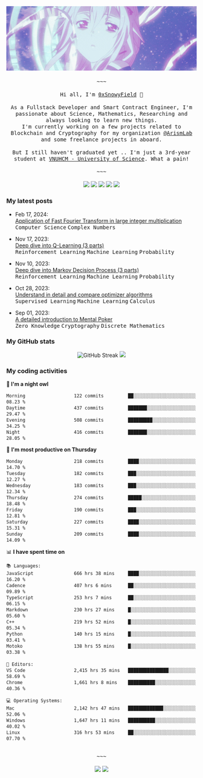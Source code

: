 <div align='center'>
<img src="./assets/banner.gif" alt="Banner" width="1000" />
  <samp>
    </br></br>~~~</br></br>
    Hi all, I'm <a href="https://snowyfield.me/">0xSnowyField</a> 🧸
    </br></br>
    As a Fullstack Developer and Smart Contract Engineer, I'm passionate about Science, Mathematics, Researching and always looking to learn new things.</br> I'm currently working on a few projects related to Blockchain and Cryptography for my organization <a href="https://github.com/ArismLab">@ArismLab</a> and some freelance projects in aboard.
    </br></br>
    But I still haven't graduated yet .. I'm just a 3rd-year student at <a href="https://en.hcmus.edu.vn/">VNUHCM - University of Science</a>. What a pain!
    </br></br>~~~</br></br>
  </samp>
  <a href = "https://wakatime.com/@SnowyField1906" target="_blank"><img src="https://img.shields.io/badge/-Wakatime-000000?style=for-the-badge&logo=wakatime&logoColor=white"></a>
  <a href="https://linkedin.com/in/NHThuan" target="_blank"><img src="https://img.shields.io/badge/-LinkedIn-0A66C2?style=for-the-badge&logo=linkedin&logoColor=white"></a>
  <a href="https://stackoverflow.com/users/17358240/snowyfield" target="_blank"><img src="https://img.shields.io/badge/StackOverflow-F58025?style=for-the-badge&logo=stackoverflow&logoColor=white" target="_blank"></a>
  <a href="https://facebook.com/SnowyField1906" target="_blank"><img src="https://img.shields.io/badge/-Facebook-0A66C2?style=for-the-badge&logo=facebook&logoColor=white"></a>
  <a href="https://x.com/SnowyField1906" target="_blank"><img src="https://img.shields.io/badge/-Twitter-000000?style=for-the-badge&logo=x&logoColor=white"></a>
</div>

### My latest posts

- Feb 17, 2024\: <br/>
  <a href="https://www.snowyfield.me/posts/ung-dung-fast-fourier-transform-trong-phep-nhan-so-nguyen-lon" target="_blank">Application of Fast Fourier Transform in large integer multiplication</a><br/>
  <kbd>Computer Science</kbd> <kbd>Complex Numbers</kbd>
  
- Nov 17, 2023\: <br/>
  <a href="https://www.snowyfield.me/posts/hieu-sau-ve-q-learning-phan-1" target="_blank">Deep dive into Q-Learning (3 parts)</a><br/>
  <kbd>Reinforcement Learning</kbd> <kbd>Machine Learning</kbd> <kbd>Probability</kbd>
  
- Nov 10, 2023\: <br/>
  <a href="https://www.snowyfield.me/posts/hieu-sau-ve-markov-decision-process-phan-1" target="_blank">Deep dive into Markov Decision Process (3 parts)</a><br/>
  <kbd>Reinforcement Learning</kbd> <kbd>Machine Learning</kbd> <kbd>Probability</kbd>
  
- Oct 28, 2023\: <br/>
  <a href="https://www.snowyfield.me/posts/tim-hieu-chi-tiet-va-so-sanh-cac-thuat-toan-optimizer" target="_blank">Understand in detail and compare optimizer algorithms</a><br/>
  <kbd>Supervised Learning</kbd> <kbd>Machine Learning</kbd> <kbd>Calculus</kbd>
  
- Sep 01, 2023\: <br/>
  <a href="https://www.snowyfield.me/posts/gioi-thieu-chi-tiet-ve-bai-toan-mental-poker" target="_blank">A detailed introduction to Mental Poker</a><br/>
  <kbd>Zero Knowledge</kbd> <kbd>Cryptography</kbd> <kbd>Discrete Mathematics</kbd>

### My GitHub stats

<div align="center">
  <img src="https://github-readme-streak-stats.herokuapp.com?user=SnowyFIeld1906&theme=swift&hide_border=true&date_format=M%20j%5B%2C%20Y%5D&card_width=1000" alt="GitHub Streak" />
  <img src='http://github-profile-summary-cards.vercel.app/api/cards/profile-details?username=SnowyFIeld1906&theme=swift' width='1000px'/>
</div>

### My coding activities

<!--START_SECTION:waka-->
**🦉 I'm a night owl** 

```text
Morning                  122 commits         ██░░░░░░░░░░░░░░░░░░░░░░░   08.23 % 
Daytime                  437 commits         ███████░░░░░░░░░░░░░░░░░░   29.47 % 
Evening                  508 commits         █████████░░░░░░░░░░░░░░░░   34.25 % 
Night                    416 commits         ███████░░░░░░░░░░░░░░░░░░   28.05 % 
```
📅 **I'm most productive on Thursday** 

```text
Monday                   218 commits         ████░░░░░░░░░░░░░░░░░░░░░   14.70 % 
Tuesday                  182 commits         ███░░░░░░░░░░░░░░░░░░░░░░   12.27 % 
Wednesday                183 commits         ███░░░░░░░░░░░░░░░░░░░░░░   12.34 % 
Thursday                 274 commits         █████░░░░░░░░░░░░░░░░░░░░   18.48 % 
Friday                   190 commits         ███░░░░░░░░░░░░░░░░░░░░░░   12.81 % 
Saturday                 227 commits         ████░░░░░░░░░░░░░░░░░░░░░   15.31 % 
Sunday                   209 commits         ████░░░░░░░░░░░░░░░░░░░░░   14.09 % 
```


📊 **I have spent time on** 

```text
📚 Languages: 
JavaScript               666 hrs 38 mins     ████░░░░░░░░░░░░░░░░░░░░░   16.20 % 
Cadence                  407 hrs 6 mins      ██░░░░░░░░░░░░░░░░░░░░░░░   09.89 % 
TypeScript               253 hrs 7 mins      ██░░░░░░░░░░░░░░░░░░░░░░░   06.15 % 
Markdown                 230 hrs 27 mins     █░░░░░░░░░░░░░░░░░░░░░░░░   05.60 % 
C++                      219 hrs 52 mins     █░░░░░░░░░░░░░░░░░░░░░░░░   05.34 % 
Python                   140 hrs 15 mins     █░░░░░░░░░░░░░░░░░░░░░░░░   03.41 % 
Motoko                   138 hrs 55 mins     █░░░░░░░░░░░░░░░░░░░░░░░░   03.38 % 

📑 Editors: 
VS Code                  2,415 hrs 35 mins   ███████████████░░░░░░░░░░   58.69 % 
Chrome                   1,661 hrs 8 mins    ██████████░░░░░░░░░░░░░░░   40.36 % 

💻 Operating Systems: 
Mac                      2,142 hrs 47 mins   █████████████░░░░░░░░░░░░   52.06 % 
Windows                  1,647 hrs 11 mins   ██████████░░░░░░░░░░░░░░░   40.02 % 
Linux                    316 hrs 53 mins     ██░░░░░░░░░░░░░░░░░░░░░░░   07.70 % 
```

<div align='center'><samp></br>~~~</br></br></samp><img src='http://img.shields.io/badge/4.1%20thousand%20coding%20hours-black?style=for-the-badge' /> <img src='https://img.shields.io/badge/3.7%20million%20lines%20of%20code-black?style=for-the-badge' /></div>


<!--END_SECTION:waka-->
